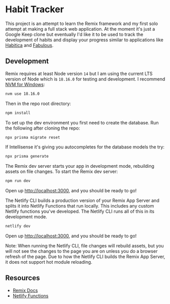 # Habit Tracker

This project is an attempt to learn the Remix framework and my first solo attempt at making a full stack web application. At the moment it's just a Google Keep clone but eventually I'd like it to be used to track the development of habits and display your progress similar to applications like [Habitica](https://habitica.com/static/home) and [Fabulous](https://www.thefabulous.co).

## Development

Remix requires at least Node version `14` but I am using the current LTS version of Node which is `18.16.0` for testing and development. I recommend [NVM for Windows](https://github.com/coreybutler/nvm-windows):

```sh
nvm use 18.16.0
```

Then in the repo root directory:

```sh
npm install
```

To set up the dev environment you first need to create the database. Run the following after cloning the repo:

```sh
npx prisma migrate reset
```

If Intellisense it's giving you autocompletes for the database models the try:

```sh
npx prisma generate
```

The Remix dev server starts your app in development mode, rebuilding assets on file changes. To start the Remix dev server:

```sh
npm run dev
```

Open up [http://localhost:3000](http://localhost:3000), and you should be ready to go!

The Netlify CLI builds a production version of your Remix App Server and splits it into Netlify Functions that run locally. This includes any custom Netlify functions you've developed. The Netlify CLI runs all of this in its development mode.

```sh
netlify dev
```

Open up [http://localhost:3000](http://localhost:3000), and you should be ready to go!

Note: When running the Netlify CLI, file changes will rebuild assets, but you will not see the changes to the page you are on unless you do a browser refresh of the page. Due to how the Netlify CLI builds the Remix App Server, it does not support hot module reloading.

## Resources

- [Remix Docs](https://remix.run/docs)
- [Netlify Functions](https://www.netlify.com/products/functions/)
